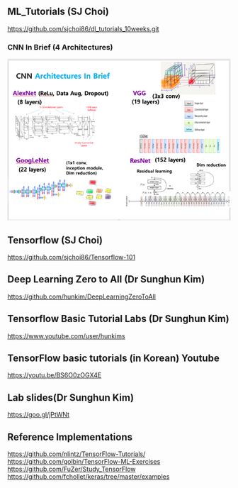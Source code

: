 ## ML_Tutorials (SJ Choi)

https://github.com/sjchoi86/dl_tutorials_10weeks.git

### CNN In Brief (4 Architectures)
<img src="images/CNNinBrief.png">

## Tensorflow (SJ Choi)
https://github.com/sjchoi86/Tensorflow-101

## Deep Learning Zero to All (Dr Sunghun Kim)
https://github.com/hunkim/DeepLearningZeroToAll

## Tensorflow Basic Tutorial Labs (Dr Sunghun Kim) 
https://www.youtube.com/user/hunkims

## TensorFlow basic tutorials (in Korean) Youtube 
https://youtu.be/BS6O0zOGX4E

## Lab slides(Dr Sunghun Kim)
https://goo.gl/jPtWNt

## Reference Implementations
https://github.com/nlintz/TensorFlow-Tutorials/ <br>
https://github.com/golbin/TensorFlow-ML-Exercises <br>
https://github.com/FuZer/Study_TensorFlow <br>
https://github.com/fchollet/keras/tree/master/examples

